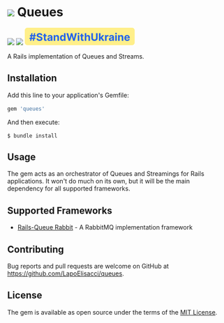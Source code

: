 # <img src="https://user-images.githubusercontent.com/50866745/156426898-9f1dc8f4-7fdf-4eba-9c40-a6040b8bb129.png" width="128"> Queues

![](https://img.shields.io/static/v1?label=Language&message=Ruby&color=red)
![](https://img.shields.io/static/v1?label=Latest&message=0.1.0.beta&color=blue)
![StandWithUkraine](https://raw.githubusercontent.com/vshymanskyy/StandWithUkraine/main/badges/StandWithUkraine.svg)


A Rails implementation of Queues and Streams.

## Installation

Add this line to your application's Gemfile:

```ruby
gem 'queues'
```

And then execute:

    $ bundle install

## Usage

The gem acts as an orchestrator of Queues and Streamings for Rails applications.
It won't do much on its own, but it will be the main dependency for all supported frameworks.

## Supported Frameworks

* [Rails-Queue Rabbit](https://github.com/LapoElisacci/queues-rabbit) - A RabbitMQ implementation framework

## Contributing

Bug reports and pull requests are welcome on GitHub at https://github.com/LapoElisacci/queues.

## License

The gem is available as open source under the terms of the [MIT License](https://opensource.org/licenses/MIT).
